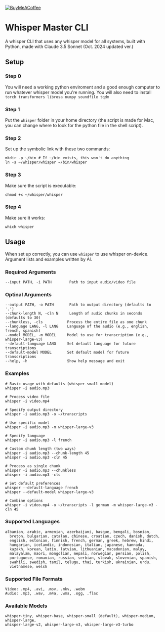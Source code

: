 [![BuyMeACoffee](https://img.shields.io/badge/Buy%20Me%20a%20Coffee-ffdd00?style=flat-square&logo=buy-me-a-coffee&logoColor=black)](https://buymeacoffee.com/lazerthings)
# Whisper Master CLI
A whisper CLI  that uses any whisper model for all systems, built with Python, made with Claude 3.5 Sonnet (Oct. 2024 updated ver.)
## Setup
### Step 0
You will need a working python enviroment and a good enough computer to run whatever whisper model you're running.
You will also need to install `torch transformers librosa numpy soundfile tqdm`
### Step 1
Put the `whisper` folder in your home directory (the script is made for Mac, you can change where to look for the python file in the shell script).
### Step 2
Set up the symbolic link with these two commands:
```shell
mkdir -p ~/bin # If ~/bin exists, this won't do anything
ln -s ~/whisper/whisper ~/bin/whisper
```
### Step 3
Make sure the script is executable:
```shell
chmod +x ~/whisper/whisper
```
### Step 4
Make sure it works:
```shell
which whisper
```
## Usage
When set up correctly, you can use `whisper` to use whisper on-device.
Argument lists and examples written by AI.
### Required Arguments
```shell
--input PATH, -i PATH        Path to input audio/video file
```
### Optinal Arguments
```shell
--output PATH, -o PATH       Path to output directory (defaults to '.')
--chunk-length N, -cln N     Length of audio chunks in seconds (defaults to 30)
--chunkless, -cls           Process the entire file as one chunk
--language LANG, -l LANG    Language of the audio (e.g., english, french, spanish)
--model MODEL, -m MODEL     Model to use for transcription (e.g., whisper-large-v3)
--default-language LANG     Set default language for future transcriptions
--default-model MODEL       Set default model for future transcriptions
--help, -h                  Show help message and exit
```
### Examples
```shell
# Basic usage with defaults (whisper-small model)
whisper -i audio.mp3

# Process video file
whisper -i video.mp4

# Specify output directory
whisper -i audio.mp3 -o ~/transcripts

# Use specific model
whisper -i audio.mp3 -m whisper-large-v3

# Specify language
whisper -i audio.mp3 -l french

# Custom chunk length (two ways)
whisper -i audio.mp3 --chunk-length 45
whisper -i audio.mp3 -cln 45

# Process as single chunk
whisper -i audio.mp3 --chunkless
whisper -i audio.mp3 -cls

# Set default preferences
whisper --default-language french
whisper --default-model whisper-large-v3

# Combine options
whisper -i video.mp4 -o ~/transcripts -l german -m whisper-large-v3 -cln 45
```
### Supported Languages
```shell
albanian, arabic, armenian, azerbaijani, basque, bengali, bosnian,
  breton, bulgarian, catalan, chinese, croatian, czech, danish, dutch,
  english, estonian, finnish, french, german, greek, hebrew, hindi,
  hungarian, icelandic, indonesian, italian, japanese, kannada,
  kazakh, korean, latin, latvian, lithuanian, macedonian, malay,
  malayalam, maori, mongolian, nepali, norwegian, persian, polish,
  portuguese, romanian, russian, serbian, slovak, slovenian, spanish,
  swahili, swedish, tamil, telugu, thai, turkish, ukrainian, urdu,
  vietnamese, welsh
```
### Supported File Formats
```shell
Video: .mp4, .avi, .mov, .mkv, .webm
Audio: .mp3, .wav, .m4a, .wma, .ogg, .flac
```
### Available Models
```shell
whisper-tiny, whisper-base, whisper-small (default), whisper-medium, whisper-large, 
whisper-large-v2, whisper-large-v3, whisper-large-v3-turbo
```
